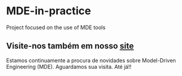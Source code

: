 # MDE-in-practice
Project focused on the use of MDE tools

## Visite-nos também em nosso [site](https://mdeuececommunity.000webhostapp.com/)

Estamos continuamente a procura de novidades sobre Model-Driven Engineering (MDE). Aguardamos sua visita. Até já!!
